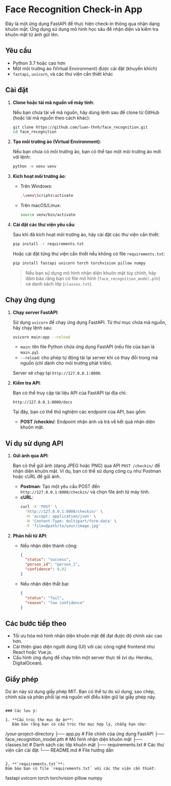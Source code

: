# Face Recognition Check-in App

Đây là một ứng dụng FastAPI để thực hiện check-in thông qua nhận dạng khuôn mặt. Ứng dụng sử dụng mô hình học sâu để nhận diện và kiểm tra khuôn mặt từ ảnh gửi lên.

## Yêu cầu

- Python 3.7 hoặc cao hơn
- Một môi trường ảo (Virtual Environment) được cài đặt (khuyến khích)
- `fastapi`, `uvicorn`, và các thư viện cần thiết khác

## Cài đặt

1. **Clone hoặc tải mã nguồn về máy tính**:

   Nếu bạn chưa tải về mã nguồn, hãy dùng lệnh sau để clone từ GitHub (hoặc tải mã nguồn theo cách khác):

   ```bash
   git clone https://github.com/luan-thnh/face_recognition.git
   cd face_recognition
   ```

2. **Tạo môi trường ảo (Virtual Environment)**:

   Nếu bạn chưa có môi trường ảo, bạn có thể tạo một môi trường ảo mới với lệnh:

   ```bash
   python -m venv venv
   ```

3. **Kích hoạt môi trường ảo**:

   - Trên Windows:
     ```bash
     .\venv\Scripts\activate
     ```
   - Trên macOS/Linux:
     ```bash
     source venv/bin/activate
     ```

4. **Cài đặt các thư viện yêu cầu**:

   Sau khi đã kích hoạt môi trường ảo, hãy cài đặt các thư viện cần thiết:

   ```bash
   pip install -r requirements.txt
   ```

   Hoặc cài đặt từng thư viện cần thiết nếu không có file `requirements.txt`:

   ```bash
   pip install fastapi uvicorn torch torchvision pillow numpy
   ```

   > Nếu bạn sử dụng mô hình nhận diện khuôn mặt tùy chỉnh, hãy đảm bảo rằng bạn có file mô hình (`face_recognition_model.pth`) và danh sách lớp (`classes.txt`).

## Chạy ứng dụng

1. **Chạy server FastAPI**:

   Sử dụng `uvicorn` để chạy ứng dụng FastAPI. Từ thư mục chứa mã nguồn, hãy chạy lệnh sau:

   ```bash
   uvicorn main:app --reload
   ```

   - `main`: tên file Python chứa ứng dụng FastAPI (nếu file của bạn là `main.py`).
   - `--reload`: cho phép tự động tải lại server khi có thay đổi trong mã nguồn (chỉ dành cho môi trường phát triển).

   Server sẽ chạy tại `http://127.0.0.1:8000`.

2. **Kiểm tra API**:

   Bạn có thể truy cập tài liệu API của FastAPI tại địa chỉ:

   ```
   http://127.0.0.1:8000/docs
   ```

   Tại đây, bạn có thể thử nghiệm các endpoint của API, bao gồm:

   - **POST /checkin/**: Endpoint nhận ảnh và trả về kết quả nhận diện khuôn mặt.

## Ví dụ sử dụng API

1. **Gửi ảnh qua API**:

   Bạn có thể gửi ảnh (dạng JPEG hoặc PNG) qua API `POST /checkin/` để nhận diện khuôn mặt. Ví dụ, bạn có thể sử dụng công cụ như Postman hoặc cURL để gửi ảnh.

   - **Postman**: Tạo một yêu cầu POST đến `http://127.0.0.1:8000/checkin/` và chọn file ảnh từ máy tính.
   - **cURL**:
     ```bash
     curl -X 'POST' \
       'http://127.0.0.1:8000/checkin/' \
       -H 'accept: application/json' \
       -H 'Content-Type: multipart/form-data' \
       -F 'file=@path/to/your/image.jpg'
     ```

2. **Phản hồi từ API**:

   - Nếu nhận diện thành công:

     ```json
     {
       "status": "success",
       "person_id": "person_1",
       "confidence": 0.92
     }
     ```

   - Nếu nhận diện thất bại:
     ```json
     {
       "status": "fail",
       "reason": "low confidence"
     }
     ```

## Các bước tiếp theo

- Tối ưu hóa mô hình nhận diện khuôn mặt để đạt được độ chính xác cao hơn.
- Cải thiện giao diện người dùng (UI) với các công nghệ frontend như React hoặc Vue.js.
- Cấu hình ứng dụng để chạy trên một server thực tế (ví dụ: Heroku, DigitalOcean).

## Giấy phép

Dự án này sử dụng giấy phép MIT. Bạn có thể tự do sử dụng, sao chép, chỉnh sửa và phân phối lại mã nguồn với điều kiện giữ lại giấy phép này.

```

### Các lưu ý:

1. **Cấu trúc thư mục dự án**:
   Đảm bảo rằng bạn có cấu trúc thư mục hợp lý, chẳng hạn như:
```

/your-project-directory
├── app.py # File chính của ứng dụng FastAPI
├── face_recognition_model.pth # Mô hình nhận diện khuôn mặt
├── classes.txt # Danh sách các lớp khuôn mặt
├── requirements.txt # Các thư viện cần cài đặt
└── README.md # File hướng dẫn

```

2. **`requirements.txt`**:
Đảm bảo bạn có file `requirements.txt` với các thư viện cần thiết:
```

fastapi
uvicorn
torch
torchvision
pillow
numpy

```

```

